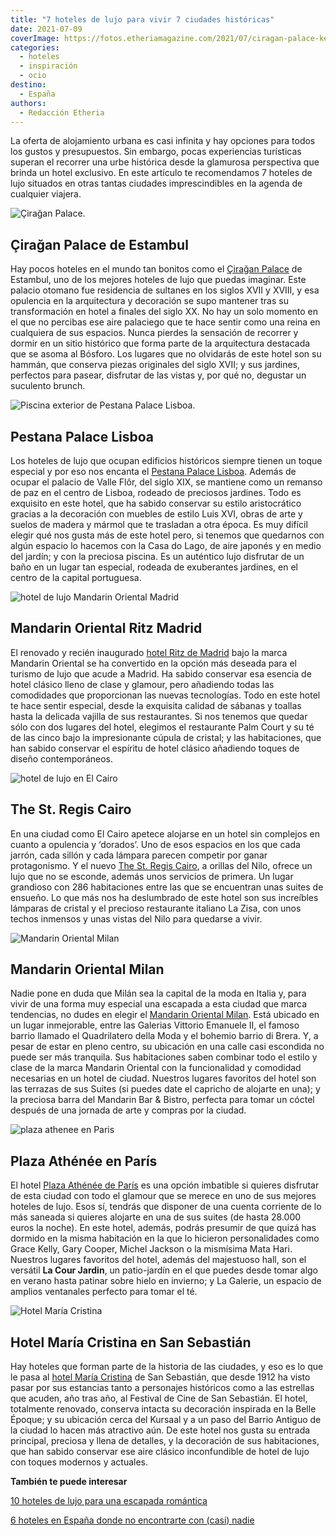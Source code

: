 ```yaml
---
title: "7 hoteles de lujo para vivir 7 ciudades históricas"
date: 2021-07-09
coverImage: https://fotos.etheriamagazine.com/2021/07/ciragan-palace-kempinski-istanbul-exterior.jpg
categories: 
  - hoteles
  - inspiración
  - ocio
destino: 
  - España
authors: 
  - Redacción Etheria
---
```


La oferta de alojamiento urbana es casi infinita y hay opciones para todos los gustos y 
presupuestos. Sin embargo, pocas experiencias turísticas superan el recorrer una urbe 
histórica desde la glamurosa perspectiva que brinda un hotel exclusivo. En este artículo 
te recomendamos 7 hoteles de lujo situados en otras tantas ciudades imprescindibles en 
la agenda de cualquier viajera. 

![Çirağan Palace.](https://fotos.etheriamagazine.com/2021/07/ciragan-palace-kempinski-istanbul-exterior.jpg "Hotel © Çirağan Palace, ubicado en la orilla del Bósforo, en Estambul.")

## Çirağan Palace de Estambul

Hay pocos hoteles en el mundo tan bonitos como el [Çirağan 
Palace](https://etheriamagazine.com/2019/03/05/ciragan-palace-kempinski-escapada-romantica-estambul/) 
de Estambul, uno de los mejores hoteles de lujo que puedas imaginar. Este palacio 
otomano fue residencia de sultanes en los siglos XVII y XVIII, y esa opulencia en la 
arquitectura y decoración se supo mantener tras su transformación en hotel a finales del 
siglo XX. No hay un solo momento en el que no percibas ese aire palaciego que te hace 
sentir como una reina en cualquiera de sus espacios. Nunca pierdes la sensación de 
recorrer y dormir en un sitio histórico que forma parte de la arquitectura destacada que 
se asoma al Bósforo. Los lugares que no olvidarás de este hotel son su hammán, que 
conserva piezas originales del siglo XVII; y sus jardines, perfectos para pasear, 
disfrutar de las vistas y, por qué no, degustar un suculento brunch. 

![Piscina exterior de Pestana Palace Lisboa.](https://fotos.etheriamagazine.com/2021/07/Pestana-palace-lisboa-piscina.jpg "Piscina exterior de Pestana Palace Lisboa. © Pestana Hotel Group")

## Pestana Palace Lisboa

Los hoteles de lujo que ocupan edificios históricos siempre tienen un toque especial y 
por eso nos encanta el [Pestana Palace 
Lisboa](https://etheriamagazine.com/2020/04/28/hotel-pestana-palace-lisboa-escapada-lujo/). 
Además de ocupar el palacio de Valle Flôr, del siglo XIX, se mantiene como un remanso de 
paz en el centro de Lisboa, rodeado de preciosos jardines. Todo es exquisito en este 
hotel, que ha sabido conservar su estilo aristocrático gracias a la decoración con 
muebles de estilo Luis XVI, obras de arte y suelos de madera y mármol que te trasladan a 
otra época. Es muy difícil elegir qué nos gusta más de este hotel pero, si tenemos que 
quedarnos con algún espacio lo hacemos con la Casa do Lago, de aire japonés y en medio 
del jardín; y con la preciosa piscina. Es un auténtico lujo disfrutar de un baño en un 
lugar tan especial, rodeada de exuberantes jardines, en el centro de la capital 
portuguesa. 

![hotel de lujo Mandarin Oriental Madrid](https://fotos.etheriamagazine.com/2021/07/Mandarin-Oriental-RitzPalm-Court.jpg "Zona del restaurante Palm Court bajo la restaurada cúpula de cristal. © Mandarin Oriental Group")

## Mandarin Oriental Ritz Madrid

El renovado y recién inaugurado [hotel Ritz de 
Madrid](https://etheriamagazine.com/2020/02/18/nuevo-mandarin-oriental-ritz-madrid-hoteles-lujo/) 
bajo la marca Mandarin Oriental se ha convertido en la opción más deseada para el 
turismo de lujo que acude a Madrid. Ha sabido conservar esa esencia de hotel clásico 
lleno de clase y glamour, pero añadiendo todas las comodidades que proporcionan las 
nuevas tecnologías. Todo en este hotel te hace sentir especial, desde la exquisita 
calidad de sábanas y toallas hasta la delicada vajilla de sus restaurantes. Si nos 
tenemos que quedar sólo con dos lugares del hotel, elegimos el restaurante Palm Court y 
su té de las cinco bajo la impresionante cúpula de cristal; y las habitaciones, que han 
sabido conservar el espíritu de hotel clásico añadiendo toques de diseño contemporáneos. 

![hotel de lujo en El Cairo](https://fotos.etheriamagazine.com/2021/07/hotel-st-regis-cairo-escalera-1.jpg "Escalera y lampara de cristal del St. Regis Cairo. © St. Regis Hotels & Resort / Marriott International Hotels")

## The St. Regis Cairo

En una ciudad como El Cairo apetece alojarse en un hotel sin complejos en cuanto a 
opulencia y ‘dorados’. Uno de esos espacios en los que cada jarrón, cada sillón y cada 
lámpara parecen competir por ganar protagonismo. Y el nuevo [The St. Regis 
Cairo](https://etheriamagazine.com/2021/02/09/hotel-de-lujo-egipto-the-st-regis-cairo/), 
a orillas del Nilo, ofrece un lujo que no se esconde, además unos servicios de primera. 
Un lugar grandioso con 286 habitaciones entre las que se encuentran unas suites de 
ensueño. Lo que más nos ha deslumbrado de este hotel son sus increíbles lámparas de 
cristal y el precioso restaurante italiano La Zisa, con unos techos inmensos y unas 
vistas del Nilo para quedarse a vivir. 

![Mandarin Oriental Milan](https://fotos.etheriamagazine.com/2021/07/milan-madarin-oriental-suite-junior.jpg "Terraza de la Suite Junior Terrace. © Mandarin Oriental Group")

## Mandarin Oriental Milan

Nadie pone en duda que Milán sea la capital de la moda en Italia y, para vivir de una 
forma muy especial una escapada a esta ciudad que marca tendencias, no dudes en elegir 
el [Mandarin Oriental 
Milan](https://etheriamagazine.com/2021/03/10/hotel-mandarin-oriental-milan-lujo-cinco-estrellas/). 
Está ubicado en un lugar inmejorable, entre las Galerias Vittorio Emanuele II, el famoso 
barrio llamado el Quadrilatero della Moda y el bohemio barrio di Brera. Y, a pesar de 
estar en pleno centro, su ubicación en una calle casi escondida no puede ser más 
tranquila. Sus habitaciones saben combinar todo el estilo y clase de la marca Mandarin 
Oriental con la funcionalidad y comodidad necesarias en un hotel de ciudad. Nuestros 
lugares favoritos del hotel son las terrazas de sus Suites (si puedes date el capricho 
de alojarte en una); y la preciosa barra del Mandarin Bar & Bistro, perfecta para tomar 
un cóctel después de una jornada de arte y compras por la ciudad. 

![plaza athenee en Paris](https://fotos.etheriamagazine.com/2021/07/HPA-Cour-Jardin-4-HR-by-StudiodesFleurs.jpg "El jardín secreto de Plaza Athénee. Un precioso vergel en medio del hotel. © Studio des Fleurs")

## Plaza Athénée en París

El hotel [Plaza Athénée de 
París](https://etheriamagazine.com/2018/11/21/plaza-athenee-un-hotel-de-ensueno-en-paris/) 
es una opción imbatible si quieres disfrutar de esta ciudad con todo el glamour que se 
merece en uno de sus mejores hoteles de lujo. Esos sí, tendrás que disponer de una 
cuenta corriente de lo más saneada si quieres alojarte en una de sus suites (de hasta 
28.000 euros la noche). En este hotel, además, podrás presumir de que quizá has dormido 
en la misma habitación en la que lo hicieron personalidades como Grace Kelly, Gary 
Cooper, Michel Jackson o la mismísima Mata Hari. Nuestros lugares favoritos del hotel, 
además del majestuoso hall, son el versátil **La Cour Jardin**, un patio-jardín en el 
que puedes desde tomar algo en verano hasta patinar sobre hielo en invierno; y La 
Galerie, un espacio de amplios ventanales perfecto para tomar el té. 

![Hotel María Cristina](https://fotos.etheriamagazine.com/2021/07/HOTEL-MARIA-CRISTINA-HDHotelMariaCristinaSanSebastianExteriorviewatnight.jpg "© Hotel María Cristina.")

## Hotel María Cristina en San Sebastián

Hay hoteles que forman parte de la historia de las ciudades, y eso es lo que le pasa al [hotel 
María 
Cristina](https://etheriamagazine.com/2018/07/21/hotel-maria-cristina-san-sebastian/) de 
San Sebastián, que desde 1912 ha visto pasar por sus estancias tanto a personajes 
históricos como a las estrellas que acuden, año tras año, al Festival de Cine de San 
Sebastián. El hotel, totalmente renovado, conserva intacta su decoración inspirada en la 
Belle Époque; y su ubicación cerca del Kursaal y a un paso del Barrio Antiguo de la 
ciudad lo hacen más atractivo aún. De este hotel nos gusta su entrada principal, 
preciosa y llena de detalles, y la decoración de sus habitaciones, que han sabido 
conservar ese aire clásico inconfundible de hotel de lujo con toques modernos y 
actuales. 

**También te puede interesar** 

[10 hoteles de lujo para una escapada 
romántica](https://etheriamagazine.com/2021/01/21/hoteles-de-lujo-escapada-romantica-2021/) 

[6 hoteles en España donde no encontrarte con (casi) 
nadie](https://etheriamagazine.com/2020/04/21/6-hoteles-apartados-espana-lujo-con-encanto/)
